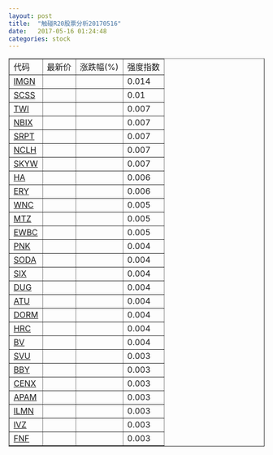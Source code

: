 ```yaml
---
layout: post
title:  "触碰R20股票分析20170516"
date:   2017-05-16 01:24:48
categories: stock
---
```

<script type="text/javascript">
var stockList = []
stockList.push('gb_imgn');
stockList.push('gb_scss');
stockList.push('gb_twi');
stockList.push('gb_nbix');
stockList.push('gb_srpt');
stockList.push('gb_nclh');
stockList.push('gb_skyw');
stockList.push('gb_ha');
stockList.push('gb_ery');
stockList.push('gb_wnc');
stockList.push('gb_mtz');
stockList.push('gb_ewbc');
stockList.push('gb_pnk');
stockList.push('gb_soda');
stockList.push('gb_six');
stockList.push('gb_dug');
stockList.push('gb_atu');
stockList.push('gb_dorm');
stockList.push('gb_hrc');
stockList.push('gb_bv');
stockList.push('gb_svu');
stockList.push('gb_bby');
stockList.push('gb_cenx');
stockList.push('gb_apam');
stockList.push('gb_ilmn');
stockList.push('gb_ivz');
stockList.push('gb_fnf');
</script>

<table border="1">
 <tr>
 <td>代码</td>
  <td>最新价</td>
  <td>涨跌幅(%)</td>
 <td>强度指数</td>
</tr>
  <tr id="imgn"><td><a href="http://stock.finance.sina.com.cn/usstock/quotes/IMGN.html" target="_blank">IMGN</a></td><td></td><td></td><td>0.014</td></tr>
  <tr id="scss"><td><a href="http://stock.finance.sina.com.cn/usstock/quotes/SCSS.html" target="_blank">SCSS</a></td><td></td><td></td><td>0.01</td></tr>
  <tr id="twi"><td><a href="http://stock.finance.sina.com.cn/usstock/quotes/TWI.html" target="_blank">TWI</a></td><td></td><td></td><td>0.007</td></tr>
  <tr id="nbix"><td><a href="http://stock.finance.sina.com.cn/usstock/quotes/NBIX.html" target="_blank">NBIX</a></td><td></td><td></td><td>0.007</td></tr>
  <tr id="srpt"><td><a href="http://stock.finance.sina.com.cn/usstock/quotes/SRPT.html" target="_blank">SRPT</a></td><td></td><td></td><td>0.007</td></tr>
  <tr id="nclh"><td><a href="http://stock.finance.sina.com.cn/usstock/quotes/NCLH.html" target="_blank">NCLH</a></td><td></td><td></td><td>0.007</td></tr>
  <tr id="skyw"><td><a href="http://stock.finance.sina.com.cn/usstock/quotes/SKYW.html" target="_blank">SKYW</a></td><td></td><td></td><td>0.007</td></tr>
  <tr id="ha"><td><a href="http://stock.finance.sina.com.cn/usstock/quotes/HA.html" target="_blank">HA</a></td><td></td><td></td><td>0.006</td></tr>
  <tr id="ery"><td><a href="http://stock.finance.sina.com.cn/usstock/quotes/ERY.html" target="_blank">ERY</a></td><td></td><td></td><td>0.006</td></tr>
  <tr id="wnc"><td><a href="http://stock.finance.sina.com.cn/usstock/quotes/WNC.html" target="_blank">WNC</a></td><td></td><td></td><td>0.005</td></tr>
  <tr id="mtz"><td><a href="http://stock.finance.sina.com.cn/usstock/quotes/MTZ.html" target="_blank">MTZ</a></td><td></td><td></td><td>0.005</td></tr>
  <tr id="ewbc"><td><a href="http://stock.finance.sina.com.cn/usstock/quotes/EWBC.html" target="_blank">EWBC</a></td><td></td><td></td><td>0.005</td></tr>
  <tr id="pnk"><td><a href="http://stock.finance.sina.com.cn/usstock/quotes/PNK.html" target="_blank">PNK</a></td><td></td><td></td><td>0.004</td></tr>
  <tr id="soda"><td><a href="http://stock.finance.sina.com.cn/usstock/quotes/SODA.html" target="_blank">SODA</a></td><td></td><td></td><td>0.004</td></tr>
  <tr id="six"><td><a href="http://stock.finance.sina.com.cn/usstock/quotes/SIX.html" target="_blank">SIX</a></td><td></td><td></td><td>0.004</td></tr>
  <tr id="dug"><td><a href="http://stock.finance.sina.com.cn/usstock/quotes/DUG.html" target="_blank">DUG</a></td><td></td><td></td><td>0.004</td></tr>
  <tr id="atu"><td><a href="http://stock.finance.sina.com.cn/usstock/quotes/ATU.html" target="_blank">ATU</a></td><td></td><td></td><td>0.004</td></tr>
  <tr id="dorm"><td><a href="http://stock.finance.sina.com.cn/usstock/quotes/DORM.html" target="_blank">DORM</a></td><td></td><td></td><td>0.004</td></tr>
  <tr id="hrc"><td><a href="http://stock.finance.sina.com.cn/usstock/quotes/HRC.html" target="_blank">HRC</a></td><td></td><td></td><td>0.004</td></tr>
  <tr id="bv"><td><a href="http://stock.finance.sina.com.cn/usstock/quotes/BV.html" target="_blank">BV</a></td><td></td><td></td><td>0.004</td></tr>
  <tr id="svu"><td><a href="http://stock.finance.sina.com.cn/usstock/quotes/SVU.html" target="_blank">SVU</a></td><td></td><td></td><td>0.003</td></tr>
  <tr id="bby"><td><a href="http://stock.finance.sina.com.cn/usstock/quotes/BBY.html" target="_blank">BBY</a></td><td></td><td></td><td>0.003</td></tr>
  <tr id="cenx"><td><a href="http://stock.finance.sina.com.cn/usstock/quotes/CENX.html" target="_blank">CENX</a></td><td></td><td></td><td>0.003</td></tr>
  <tr id="apam"><td><a href="http://stock.finance.sina.com.cn/usstock/quotes/APAM.html" target="_blank">APAM</a></td><td></td><td></td><td>0.003</td></tr>
  <tr id="ilmn"><td><a href="http://stock.finance.sina.com.cn/usstock/quotes/ILMN.html" target="_blank">ILMN</a></td><td></td><td></td><td>0.003</td></tr>
  <tr id="ivz"><td><a href="http://stock.finance.sina.com.cn/usstock/quotes/IVZ.html" target="_blank">IVZ</a></td><td></td><td></td><td>0.003</td></tr>
  <tr id="fnf"><td><a href="http://stock.finance.sina.com.cn/usstock/quotes/FNF.html" target="_blank">FNF</a></td><td></td><td></td><td>0.003</td></tr>
</table>
